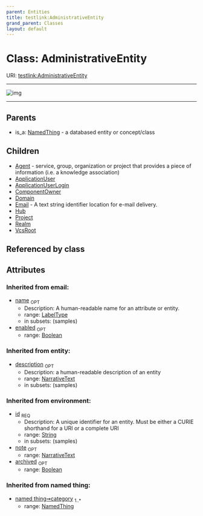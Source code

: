 ```yaml
---
parent: Entities
title: testlink:AdministrativeEntity
grand_parent: Classes
layout: default
---
```


# Class: AdministrativeEntity




URI: [testlink:AdministrativeEntity](https://w3id.org/testlink/vocab/AdministrativeEntity)


---

![img](http://yuml.me/diagram/nofunky;dir:TB/class/[VcsRoot],[Realm],[Project],[NamedThing],[Hub],[Email],[Domain],[ComponentOwner],[ApplicationUserLogin],[ApplicationUser],[Agent],[AdministrativeEntity%7Cid(i):string;name(i):label_type%20%3F;enabled(i):boolean%20%3F;archived(i):boolean%20%3F;description(i):narrative_text%20%3F;note(i):narrative_text%20%3F]%5E-[VcsRoot],[AdministrativeEntity]%5E-[Realm],[AdministrativeEntity]%5E-[Project],[AdministrativeEntity]%5E-[Hub],[AdministrativeEntity]%5E-[Email],[AdministrativeEntity]%5E-[Domain],[AdministrativeEntity]%5E-[ComponentOwner],[AdministrativeEntity]%5E-[ApplicationUserLogin],[AdministrativeEntity]%5E-[ApplicationUser],[AdministrativeEntity]%5E-[Agent],[NamedThing]%5E-[AdministrativeEntity])

---


## Parents

 *  is_a: [NamedThing](NamedThing.md) - a databased entity or concept/class

## Children

 * [Agent](Agent.md) - service, group, organization or project that provides a piece of information (i.e. a knowledge association)
 * [ApplicationUser](ApplicationUser.md)
 * [ApplicationUserLogin](ApplicationUserLogin.md)
 * [ComponentOwner](ComponentOwner.md)
 * [Domain](Domain.md)
 * [Email](Email.md) - A text string identifier location for e-mail delivery.
 * [Hub](Hub.md)
 * [Project](Project.md)
 * [Realm](Realm.md)
 * [VcsRoot](VcsRoot.md)

## Referenced by class


## Attributes


### Inherited from email:

 * [name](name.md)  <sub>OPT</sub>
    * Description: A human-readable name for an attribute or entity.
    * range: [LabelType](types/LabelType.md)
    * in subsets: (samples)
 * [enabled](enabled.md)  <sub>OPT</sub>
    * range: [Boolean](types/Boolean.md)

### Inherited from entity:

 * [description](description.md)  <sub>OPT</sub>
    * Description: a human-readable description of an entity
    * range: [NarrativeText](types/NarrativeText.md)
    * in subsets: (samples)

### Inherited from environment:

 * [id](id.md)  <sub>REQ</sub>
    * Description: A unique identifier for an entity. Must be either a CURIE shorthand for a URI or a complete URI
    * range: [String](types/String.md)
    * in subsets: (samples)
 * [note](note.md)  <sub>OPT</sub>
    * range: [NarrativeText](types/NarrativeText.md)
 * [archived](archived.md)  <sub>OPT</sub>
    * range: [Boolean](types/Boolean.md)

### Inherited from named thing:

 * [named thing➞category](named_thing_category.md)  <sub>1..*</sub>
    * range: [NamedThing](NamedThing.md)
